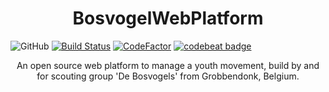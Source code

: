 
<h1 align="center">BosvogelWebPlatform</h1>

![GitHub](https://img.shields.io/github/license/WouterVdS/BosvogelWebPlatform.svg?style=flat-square) 
[![Build Status](https://travis-ci.com/WouterVdS/BosvogelWebPlatform.svg?branch=master)](https://travis-ci.com/WouterVdS/BosvogelWebPlatform)
[![CodeFactor](https://www.codefactor.io/repository/github/woutervds/bosvogelwebplatform/badge/master)](https://www.codefactor.io/repository/github/woutervds/bosvogelwebplatform/overview/master)
[![codebeat badge](https://codebeat.co/badges/23a8de9d-8e17-44ee-8f52-73d983cceab9)](https://codebeat.co/projects/github-com-woutervds-bosvogelwebplatform-master)

<p align="center"> An open source web platform to manage a youth movement, build by and for scouting group 'De Bosvogels' from Grobbendonk, Belgium.</p>
